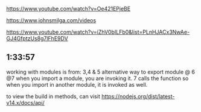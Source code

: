 https://www.youtube.com/watch?v=Oe421EPjeBE

https://www.johnsmilga.com/videos

https://www.youtube.com/watch?v=iZhV0bILFb0&list=PLnHJACx3NwAe-GJ4GfptzUs8g7lFhE9DV

1:33:57
------------------------------------------------------------------------------------------------
working with modules is from: 3,4 & 5
alternative way to export module @ 6
@7 when you import a module, you are invoking it. 7 calls the function so when you import in another module, it is invoked as well.

to view the build in methods, can visit https://nodejs.org/dist/latest-v14.x/docs/api/